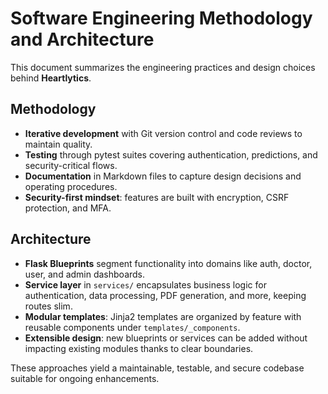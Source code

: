 # Software Engineering Methodology and Architecture

This document summarizes the engineering practices and design choices behind **Heartlytics**.

## Methodology
- **Iterative development** with Git version control and code reviews to maintain quality.
- **Testing** through pytest suites covering authentication, predictions, and security-critical flows.
- **Documentation** in Markdown files to capture design decisions and operating procedures.
- **Security-first mindset**: features are built with encryption, CSRF protection, and MFA.

## Architecture
- **Flask Blueprints** segment functionality into domains like auth, doctor, user, and admin dashboards.
- **Service layer** in `services/` encapsulates business logic for authentication, data processing, PDF generation, and more, keeping routes slim.
- **Modular templates**: Jinja2 templates are organized by feature with reusable components under `templates/_components`.
- **Extensible design**: new blueprints or services can be added without impacting existing modules thanks to clear boundaries.

These approaches yield a maintainable, testable, and secure codebase suitable for ongoing enhancements.
